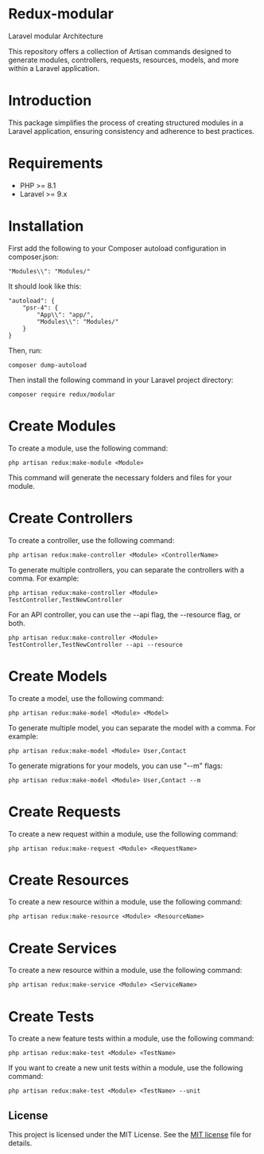 # Redux-modular
Laravel modular Architecture

This repository offers a collection of Artisan commands designed to generate modules, controllers, requests, resources, models, and more within a Laravel application.

# Introduction
This package simplifies the process of creating structured modules in a Laravel application, ensuring consistency and adherence to best practices.

# Requirements

- PHP >= 8.1
- Laravel >= 9.x

# Installation

First add the following to your Composer autoload configuration in composer.json:

```
"Modules\\": "Modules/"
```

It should look like this:

```
"autoload": {
    "psr-4": {
        "App\\": "app/",
        "Modules\\": "Modules/"
    }
}
```

Then, run:

```
composer dump-autoload
```

Then install the following command in your Laravel project directory:

```
composer require redux/modular
```

# Create Modules

To create a module, use the following command:

```
php artisan redux:make-module <Module>
```

This command will generate the necessary folders and files for your module.

# Create Controllers

To create a controller, use the following command:

```
php artisan redux:make-controller <Module> <ControllerName>
```
To generate multiple controllers, you can separate the controllers with a comma. For example: 

```
php artisan redux:make-controller <Module> TestController,TestNewController
```

For an API controller, you can use the --api flag, the --resource flag, or both.

```
php artisan redux:make-controller <Module> TestController,TestNewController --api --resource
```

# Create Models

To create a model, use the following command:

```
php artisan redux:make-model <Module> <Model>
```

To generate multiple model, you can separate the model with a comma. For example: 

```
php artisan redux:make-model <Module> User,Contact
```

To generate migrations for your models, you can use "--m" flags:

```
php artisan redux:make-model <Module> User,Contact --m
```

# Create Requests

To create a new request within a module, use the following command:

```
php artisan redux:make-request <Module> <RequestName>
```

# Create Resources

To create a new resource within a module, use the following command:

```
php artisan redux:make-resource <Module> <ResourceName>
```

# Create Services

To create a new resource within a module, use the following command:

```
php artisan redux:make-service <Module> <ServiceName>
```

# Create Tests

To create a new feature tests within a module, use the following command:

```
php artisan redux:make-test <Module> <TestName>
```

If you want to create a new unit tests within a module, use the following command:

```
php artisan redux:make-test <Module> <TestName> --unit
```

## License

This project is licensed under the MIT License. See the [MIT license](LICENSE) file for details.
